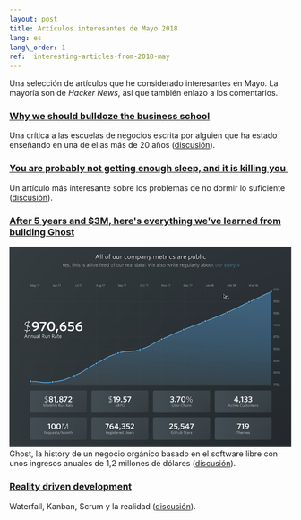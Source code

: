```yaml
---
layout: post
title: Artículos interesantes de Mayo 2018
lang: es
lang\_order: 1
ref:  interesting-articles-from-2018-may
---
```

Una selección de artículos que he considerado interesantes en Mayo. La mayoría son de *Hacker News*, así que también enlazo a los comentarios.

### [Why we should bulldoze the business school][1]
Una crítica a las escuelas de negocios escrita por alguien que ha estado enseñando en una de ellas más de 20 años ([discusión][2]).

### [You are probably not getting enough sleep, and it is killing you ][3]
Un artículo más interesante sobre los problemas de no dormir lo suficiente
([discusión][4]).

### [After 5 years and $3M, here's everything we've learned from building Ghost][5]
![Ghost metrics][image-1]
Ghost, la history de un negocio orgánico basado en el software libre con unos ingresos anuales de 1,2 millones de dólares ([discusión][6]).

### [Reality driven development][7]
Waterfall, Kanban, Scrum y la realidad ([discusión][8]).


[1]:	https://www.theguardian.com/news/2018/apr/27/bulldoze-the-business-school "Why we should bulldoze the business school"
[2]:	https://news.ycombinator.com/item?id=16946951 "discusión"
[3]:	https://www.independent.co.uk/life-style/health-and-families/how-much-sleep-is-enough-sleep-deprivation-health-dangers-a8328126.html "You are probably not getting enough sleep, and it is killing you"
[4]:	https://news.ycombinator.com/item?id=16954079 "discusión"
[5]:	https://blog.ghost.org/5/ "After 5 years and $3M, here's everything we've learned from building Ghost"
[6]:	https://news.ycombinator.com/item?id=17082228 "discusión"
[7]:	http://www.brightball.com/articles/reality-driven-development-fixing-project-management-in-software "Reality driven development"
[8]:	https://news.ycombinator.com/item?id=17154355 "discusión"

[image-1]:	/assets/images/2018-05-28_11-48-13.png "Ghost metrics"